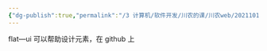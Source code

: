 ```yaml
---
{"dg-publish":true,"permalink":"/3 计算机/软件开发/川农的课/川农web/20211012/","title":"20211012"}
---
```



flat—ui 可以帮助设计元素，在 github 上